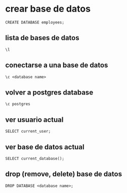 #  crear base de datos
```
CREATE DATABASE employees;
```

## lista de bases de datos
```
\l
```

## conectarse a una base de datos
```
\c <database name>
```

## volver a postgres database
```
\c postgres
```

## ver usuario actual
```
SELECT current_user;
```

## ver base de datos actual
```
SELECT current_database();
```

## drop (remove, delete) base de datos
```
DROP DATABASE <database name>;
```